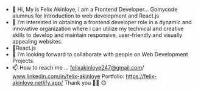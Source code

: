 - 👋 Hi, My is Felix Akinloye, I am a Frontend Developer...
 Gomycode alumnus for Introduction to web development and React.js
- 👀 I’m interested in obtaining a frontend developer role in a dynamic and innovative organization where i can utilize my technical and creative skills to develop and maintain responsive, user-friendly and visually appealing websites. 
- 🌱React.js
- 💞️ I’m looking forward to collaborate with people on Web Development Projects.
- 📫 How to reach me ... felixakinloye247@gmail.com/ www.linkedin.com/in/felix-akinloye
Portfolio: https://felix-akinloye.netlify.app/ Thank you 🙏🏾 😊
<!---
flexzy2011/flexzy2011 is a ✨ special ✨ repository because its `README.md` (this file) appears on your GitHub profile.

